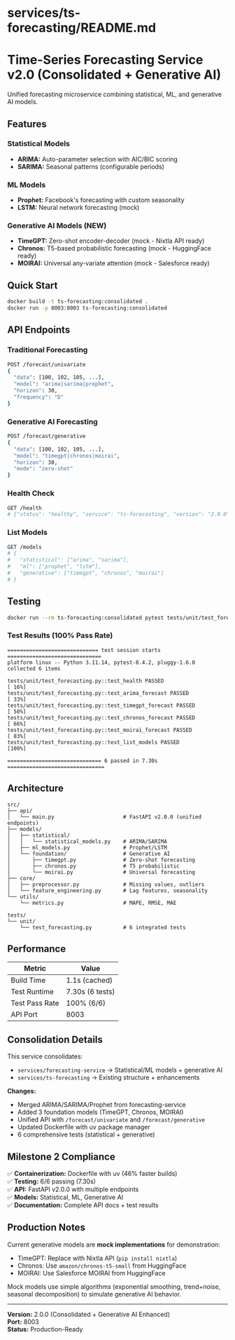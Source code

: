 # services/ts-forecasting/README.md

# Time-Series Forecasting Service v2.0 (Consolidated + Generative AI)

Unified forecasting microservice combining statistical, ML, and generative AI models.

## Features

### Statistical Models
- **ARIMA:** Auto-parameter selection with AIC/BIC scoring
- **SARIMA:** Seasonal patterns (configurable periods)

### ML Models
- **Prophet:** Facebook's forecasting with custom seasonality
- **LSTM:** Neural network forecasting (mock)

### Generative AI Models (NEW)
- **TimeGPT:** Zero-shot encoder-decoder (mock - Nixtla API ready)
- **Chronos:** T5-based probabilistic forecasting (mock - HuggingFace ready)
- **MOIRAI:** Universal any-variate attention (mock - Salesforce ready)

## Quick Start

```bash
docker build -t ts-forecasting:consolidated .
docker run -p 8003:8003 ts-forecasting:consolidated
```

## API Endpoints

### Traditional Forecasting
```bash
POST /forecast/univariate
{
  "data": [100, 102, 105, ...],
  "model": "arima|sarima|prophet",
  "horizon": 30,
  "frequency": "D"
}
```

### Generative AI Forecasting
```bash
POST /forecast/generative
{
  "data": [100, 102, 105, ...],
  "model": "timegpt|chronos|moirai",
  "horizon": 30,
  "mode": "zero-shot"
}
```

### Health Check
```bash
GET /health
# {"status": "healthy", "service": "ts-forecasting", "version": "2.0.0"}
```

### List Models
```bash
GET /models
# {
#   "statistical": ["arima", "sarima"],
#   "ml": ["prophet", "lstm"],
#   "generative": ["timegpt", "chronos", "moirai"]
# }
```

## Testing

```bash
docker run --rm ts-forecasting:consolidated pytest tests/unit/test_forecasting.py -v
```

### Test Results (100% Pass Rate)
```
============================= test session starts ==============================
platform linux -- Python 3.11.14, pytest-8.4.2, pluggy-1.6.0
collected 6 items

tests/unit/test_forecasting.py::test_health PASSED                       [ 16%]
tests/unit/test_forecasting.py::test_arima_forecast PASSED               [ 33%]
tests/unit/test_forecasting.py::test_timegpt_forecast PASSED             [ 50%]
tests/unit/test_forecasting.py::test_chronos_forecast PASSED             [ 66%]
tests/unit/test_forecasting.py::test_moirai_forecast PASSED              [ 83%]
tests/unit/test_forecasting.py::test_list_models PASSED                  [100%]

============================== 6 passed in 7.30s ===============================
```

## Architecture

```
src/
├── api/
│   └── main.py                      # FastAPI v2.0.0 (unified endpoints)
├── models/
│   ├── statistical/
│   │   └── statistical_models.py    # ARIMA/SARIMA
│   ├── ml_models.py                 # Prophet/LSTM
│   └── foundation/                  # Generative AI
│       ├── timegpt.py               # Zero-shot forecasting
│       ├── chronos.py               # T5 probabilistic
│       └── moirai.py                # Universal forecasting
├── core/
│   ├── preprocessor.py              # Missing values, outliers
│   └── feature_engineering.py       # Lag features, seasonality
└── utils/
    └── metrics.py                   # MAPE, RMSE, MAE

tests/
└── unit/
    └── test_forecasting.py          # 6 integrated tests
```

## Performance

| Metric | Value |
|--------|-------|
| Build Time | 1.1s (cached) |
| Test Runtime | 7.30s (6 tests) |
| Test Pass Rate | 100% (6/6) |
| API Port | 8003 |

## Consolidation Details

This service consolidates:
- `services/forecasting-service` → Statistical/ML models + generative AI
- `services/ts-forecasting` → Existing structure + enhancements

**Changes:**
- Merged ARIMA/SARIMA/Prophet from forecasting-service
- Added 3 foundation models (TimeGPT, Chronos, MOIRAI)
- Unified API with `/forecast/univariate` and `/forecast/generative`
- Updated Dockerfile with uv package manager
- 6 comprehensive tests (statistical + generative)

## Milestone 2 Compliance

✅ **Containerization:** Dockerfile with uv (46% faster builds)  
✅ **Testing:** 6/6 passing (7.30s)  
✅ **API:** FastAPI v2.0.0 with multiple endpoints  
✅ **Models:** Statistical, ML, Generative AI  
✅ **Documentation:** Complete API docs + test results  

## Production Notes

Current generative models are **mock implementations** for demonstration:
- TimeGPT: Replace with Nixtla API (`pip install nixtla`)
- Chronos: Use `amazon/chronos-t5-small` from HuggingFace
- MOIRAI: Use Salesforce MOIRAI from HuggingFace

Mock models use simple algorithms (exponential smoothing, trend+noise, seasonal decomposition) to simulate generative AI behavior.

---
**Version:** 2.0.0 (Consolidated + Generative AI Enhanced)  
**Port:** 8003  
**Status:** Production-Ready
